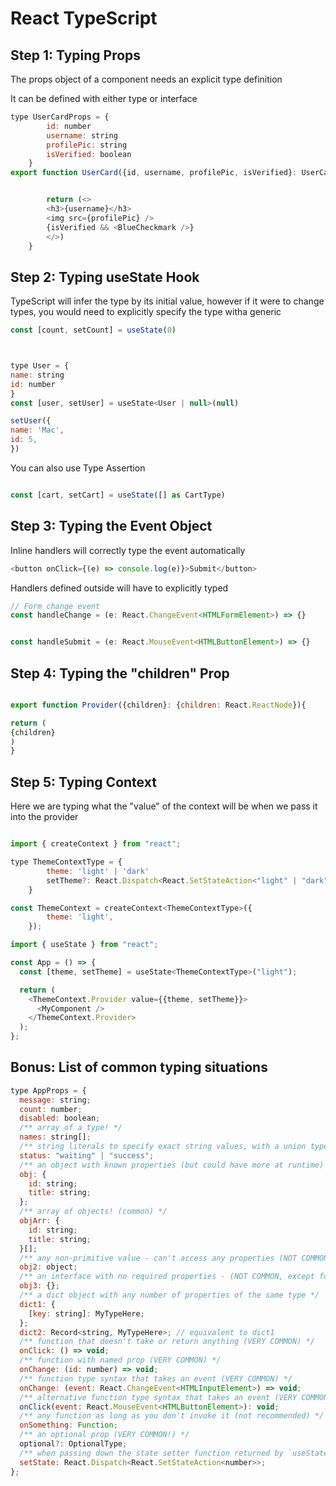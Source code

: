 # React TypeScript

## Step 1: Typing Props

The props object of a component needs an explicit type definition

It can be defined with either type or interface

```js
type UserCardProps = {
        id: number
        username: string
        profilePic: string
        isVerified: boolean
    }
export function UserCard({id, username, profilePic, isVerified}: UserCardProps){


        return (<>
        <h3>{username}</h3>
        <img src={profilePic} />
        {isVerified && <BlueCheckmark />}
        </>)
    }

```

## Step 2: Typing useState Hook

TypeScript will infer the type by its initial value, however if it were to change types, you would need to explicitly specify the type witha generic 
```js
const [count, setCount] = useState(0)



type User = {
name: string
id: number
}
const [user, setUser] = useState<User | null>(null)

setUser({
name: 'Mac',
id: 5,
})

```
You can also use Type Assertion


```js

const [cart, setCart] = useState([] as CartType)

```



## Step 3: Typing the Event Object

Inline handlers will correctly type the event automatically
```js
<button onClick={(e) => console.log(e)}>Submit</button>

```

Handlers defined outside will have to explicitly typed

```js
// Form change event
const handleChange = (e: React.ChangeEvent<HTMLFormElement>) => {}


const handleSubmit = (e: React.MouseEvent<HTMLButtonElement>) => {}

```


## Step 4: Typing the "children" Prop

```js

export function Provider({children}: {children: React.ReactNode}){

return (
{children}
)
}


```


## Step 5: Typing Context

Here we are typing what the "value" of the context will be when we pass it into the provider
```js

import { createContext } from "react";

type ThemeContextType = {
        theme: 'light' | 'dark'
        setTheme?: React.Dispatch<React.SetStateAction<"light" | "dark">>
    }

const ThemeContext = createContext<ThemeContextType>({
        theme: 'light',
    });

```

```js
import { useState } from "react";

const App = () => {
  const [theme, setTheme] = useState<ThemeContextType>("light");

  return (
    <ThemeContext.Provider value={{theme, setTheme}}>
      <MyComponent />
    </ThemeContext.Provider>
  );
};

```
## Bonus: List of common typing situations
```js
type AppProps = {
  message: string;
  count: number;
  disabled: boolean;
  /** array of a type! */
  names: string[];
  /** string literals to specify exact string values, with a union type to join them together */
  status: "waiting" | "success";
  /** an object with known properties (but could have more at runtime) */
  obj: {
    id: string;
    title: string;
  };
  /** array of objects! (common) */
  objArr: {
    id: string;
    title: string;
  }[];
  /** any non-primitive value - can't access any properties (NOT COMMON but useful as placeholder) */
  obj2: object;
  /** an interface with no required properties - (NOT COMMON, except for things like `React.Component<{}, State>`) */
  obj3: {};
  /** a dict object with any number of properties of the same type */
  dict1: {
    [key: string]: MyTypeHere;
  };
  dict2: Record<string, MyTypeHere>; // equivalent to dict1
  /** function that doesn't take or return anything (VERY COMMON) */
  onClick: () => void;
  /** function with named prop (VERY COMMON) */
  onChange: (id: number) => void;
  /** function type syntax that takes an event (VERY COMMON) */
  onChange: (event: React.ChangeEvent<HTMLInputElement>) => void;
  /** alternative function type syntax that takes an event (VERY COMMON) */
  onClick(event: React.MouseEvent<HTMLButtonElement>): void;
  /** any function as long as you don't invoke it (not recommended) */
  onSomething: Function;
  /** an optional prop (VERY COMMON!) */
  optional?: OptionalType;
  /** when passing down the state setter function returned by `useState` to a child component. `number` is an example, swap out with whatever the type of your state */
  setState: React.Dispatch<React.SetStateAction<number>>;
};

```
